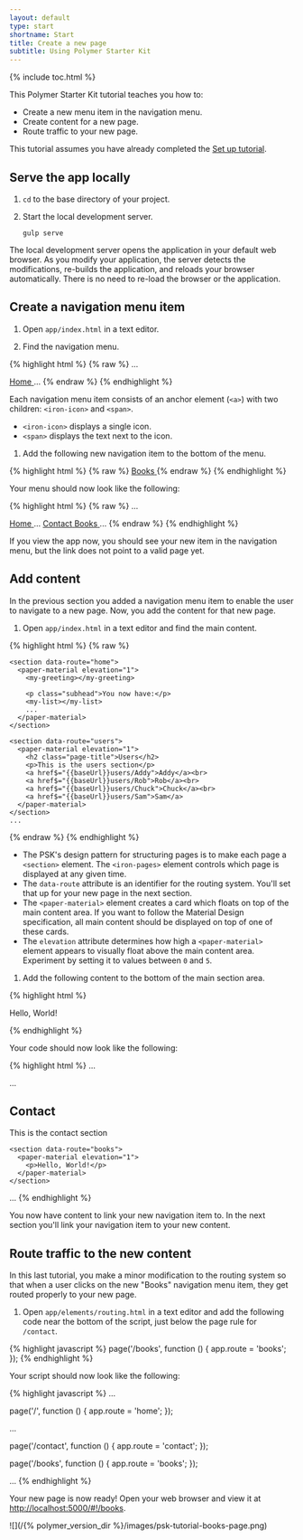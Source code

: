 ```yaml
---
layout: default
type: start
shortname: Start
title: Create a new page
subtitle: Using Polymer Starter Kit
---
```


{% include toc.html %}

This Polymer Starter Kit tutorial teaches you how to:

*   Create a new menu item in the navigation menu.
*   Create content for a new page.
*   Route traffic to your new page.

This tutorial assumes you have already completed the 
[Set up tutorial](set-up.html).

## Serve the app locally

1.  `cd` to the base directory of your project.

1.  Start the local development server.

        gulp serve

The local development server opens the application in your default
web browser. As you modify your application, the server detects the
modifications, re-builds the application, and reloads your browser
automatically. There is no need to re-load the browser or the application.

## Create a navigation menu item

1.  Open `app/index.html` in a text editor.

1.  Find the navigation menu. 

{% highlight html %}
{% raw %}
...
<!-- Drawer Content -->
<paper-menu attr-for-selected="data-route" selected="[[route]]">
  <a data-route="home" href="{{baseUrl}}">
    <iron-icon icon="home"></iron-icon>
    <span>Home</span>
  </a>
...
{% endraw %}
{% endhighlight %}

Each navigation menu item consists of an anchor element (`<a>`) with two 
children: `<iron-icon>` and `<span>`.

*   `<iron-icon>` displays a single icon. 
*   `<span>` displays the text next to the icon.
   
1.  Add the following new navigation item to the bottom of the menu.

{% highlight html %}
{% raw %}
<a data-route="books" href="{{baseUrl}}books">
  <iron-icon icon="book"></iron-icon>
  <span>Books</span>
</a>
{% endraw %}
{% endhighlight %}

Your menu should now look like the following:

{% highlight html %}
{% raw %}
...
<!-- Drawer Content -->
<paper-menu attr-for-selected="data-route" selected="[[route]]">
  <a data-route="home" href="{{baseUrl}}">
    <iron-icon icon="home"></iron-icon>
    <span>Home</span>
  </a>
  ...
  <a data-route="contact" href="{{baseUrl}}contact">
    <iron-icon icon="mail"></iron-icon>
    <span>Contact</span>
  </a>
  <a data-route="books" href="{{baseUrl}}books">
    <iron-icon icon="book"></iron-icon>
    <span>Books</span>
  </a>
</paper-menu>
...
{% endraw %}
{% endhighlight %}

If you view the app now, you should see your new item in the navigation
menu, but the link does not point to a valid page yet. 

## Add content

In the previous section you added a navigation menu item to enable the 
user to navigate to a new page. Now, you add the content for that new page.

1.  Open `app/index.html` in a text editor and find the main content. 

{% highlight html %}
{% raw %}
<div class="content">
  <iron-pages attr-for-selected="data-route" selected="{{route}}">

    <section data-route="home">
      <paper-material elevation="1">
        <my-greeting></my-greeting>

        <p class="subhead">You now have:</p>
        <my-list></my-list>
        ...
      </paper-material>
    </section>

    <section data-route="users">
      <paper-material elevation="1">
        <h2 class="page-title">Users</h2>
        <p>This is the users section</p>
        <a href$="{{baseUrl}}users/Addy">Addy</a><br>
        <a href$="{{baseUrl}}users/Rob">Rob</a><br>
        <a href$="{{baseUrl}}users/Chuck">Chuck</a><br>
        <a href$="{{baseUrl}}users/Sam">Sam</a>
      </paper-material>
    </section>
    ...
{% endraw %}
{% endhighlight %}

*   The PSK's design pattern for structuring pages is to make each page a 
    `<section>` element. The `<iron-pages>` element controls which page is 
    displayed at any given time.
*   The `data-route` attribute is an identifier for the routing system. 
    You'll set that up for your new page in the next section.
*   The `<paper-material>` element creates a card which floats on top of the
    main content area. If you want to follow the Material Design
    specification, all main content should be displayed on top of one of these 
    cards.
*   The `elevation` attribute determines how high a `<paper-material>` element 
    appears to visually float above the main content area. Experiment by 
    setting it to values between `0` and `5`.

1.  Add the following content to the bottom of the main section area.

{% highlight html %}
<section data-route="books">
  <paper-material elevation="1">
    <p>Hello, World!</p>
  </paper-material>
</section>
{% endhighlight %}

Your code should now look like the following:

{% highlight html %}
...
<!-- Main Content -->
<div class="content">
  <iron-pages attr-for-selected="data-route" selected="{{route}}">
    ...
    <section data-route="contact">
      <paper-material elevation="1">
        <h2 class="page-title">Contact</h2>
        <p>This is the contact section</p>
      </paper-material>
    </section>

    <section data-route="books">
      <paper-material elevation="1">
        <p>Hello, World!</p>
      </paper-material>
    </section>

  </iron-pages>
</div>
...
{% endhighlight %}

You now have content to link your new navigation item to. In the 
next section you'll link your navigation item to your new content.

## Route traffic to the new content

In this last tutorial, you make a minor modification to the routing system
so that when a user clicks on the new "Books" navigation menu item, they 
get routed properly to your new page.

1.  Open `app/elements/routing.html` in a text editor and add the following 
    code near the bottom of the script, just below the page rule for 
    `/contact`.

{% highlight javascript %}
page('/books', function () {
  app.route = 'books';
});
{% endhighlight %}

Your script should now look like the following:

{% highlight javascript %}
...

page('/', function () {
  app.route = 'home';
});

...

page('/contact', function () {
  app.route = 'contact';
});

page('/books', function () {
  app.route = 'books';
});

...
{% endhighlight %}

Your new page is now ready! Open your web browser and view it at 
[http://localhost:5000/#!/books](http://localhost:5000/#!/books).

![](/{% polymer_version_dir %}/images/psk-tutorial-books-page.png)

